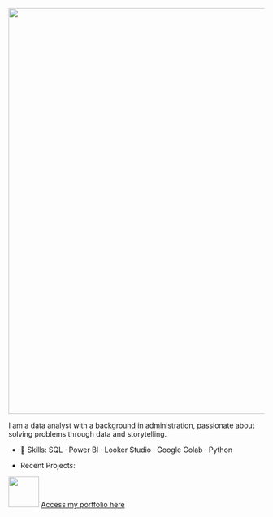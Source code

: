 <p align="center">
  <img src="https://github.com/ellenoda/files/blob/edd9ee2f96002fabb1ef9c09f61403e2cf999dcb/figma3.png" width="800px"/>
</p>

I am a data analyst with a background in administration, passionate about solving problems through data and storytelling.

- 💼 Skills: SQL · Power BI · Looker Studio · Google Colab · Python

- Recent Projects:

<img src="https://github.com/ellenoda/files/blob/40bf7fde0030539908452fc2c1c62ee8ce941c2a/click-unscreen.gif?raw=true" width="60px"/> [Access my portfolio here](https://ellenoda.github.io) 
